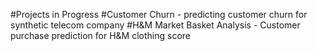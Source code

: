 #Projects in Progress
#Customer Churn - predicting customer churn for synthetic telecom company
#H&M Market Basket Analysis - Customer purchase prediction for H&M clothing score

